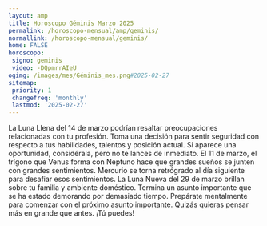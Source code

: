 ```yaml
---
layout: amp
title: Horoscopo Géminis Marzo 2025 
permalink: /horoscopo-mensual/amp/geminis/
normallink: /horoscopo-mensual/geminis/
home: FALSE
horoscopo:
 signo: geminis
 video: -DQpmrrAIeU
ogimg: /images/mes/Géminis_mes.png#2025-02-27
sitemap:
 priority: 1
 changefreq: 'monthly'
 lastmod: '2025-02-27'
---
```



La Luna Llena del 14 de marzo podrían resaltar preocupaciones relacionadas con tu profesión. Toma una decisión para sentir seguridad con respecto a tus habilidades, talentos y posición actual. Si aparece una oportunidad, considérala, pero no te lances de inmediato. El 11 de marzo, el trígono que Venus forma con Neptuno hace que grandes sueños se junten con grandes sentimientos. Mercurio se torna retrógrado al día siguiente para desafiar esos sentimientos. La Luna Nueva del 29 de marzo brillan sobre tu familia y ambiente doméstico. Termina un asunto importante que se ha estado demorando por demasiado tiempo. Prepárate mentalmente para comenzar con el próximo asunto importante. Quizás quieras pensar más en grande que antes. ¡Tú puedes! 